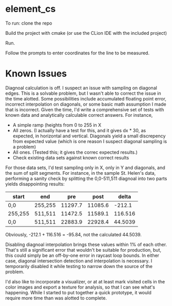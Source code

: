 # element_cs

To run: clone the repo

Build the project with cmake (or use the CLion IDE with the included project)

Run. 

Follow the prompts to enter coordinates for the line to be measured. 

# Known Issues
Diagnoal calculation is off. I suspect an issue with sampling on diagonal edges. This is a solvable problem, but I wasn't able to correct the issue in the time alotted. 
Some possibilities include accumulated floating point error, incorrect interpolation on diagonals, or some basic math assumption I made that is incorrect.
Given the time, I'd write a comprehensive set of tests with known data and analytically calculable correct answers. For instance, 

* A simple ramp (heights from 0 to 255 in X
* All zeros. (I actually have a test for this, and it gives dx * 30, as expected, in horizontal and vertical. Diagonals yield a small discrepency from expected value (which is one reason I suspect diagonal sampling is a problem)
* All ones.  (Tested this; it gives the correc expected results.)
* Check existing data sets against known correct results

For those data sets, I'd test sampling only in X, only in Y and diagonals, and the sum of split segments. For instance, in the sample St. Helen's data, performing a sanity check by splitting the 0,0-511,511 diagnoal into two parts yields disappointing results:

| start | end | pre | post | delta |
| --- | --- | --- | --- | --- |
|0,0 | 255,255 | 11297.7 | 11085.6 | -212.1 |
|255,255 | 511,511 | 11472.5 | 11589.1 | 116.516 |
|0,0 | 511,511 | 22883.9 | 22928.4 | 44.5039 |

Obviously, -212.1 + 116.516 = -95.84, not the calculated 44.5039. 

Disabling diagnoal interpolation brings these values within 1% of each other. That's still a significant error that wouldn't be suitable for production, but, this could simply be an off-by-one error in raycast loop bounds. In either case, diagonal intersection detection and interpolation is necessary. I temporarily disabled it while testing to narrow down the source of the problem. 

I'd also like to incorporate a visualizer, or at at least mark visited cells in the color images and export a texture for analysis, so that I can see what's happening. While I started to put together a quick prototype, it would require more time than was alotted to complete. 



